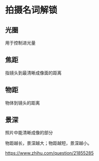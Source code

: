 # 拍摄名词解锁

## 光圈
用于控制进光量

## 焦距
指镜头到最清晰成像面的距离

## 物距
物体到镜头的距离

## 景深

照片中能清晰成像的部分

物距越长，景深越大；物距越短，景深越小。

https://www.zhihu.com/question/21855285
